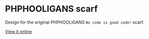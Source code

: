 # PHPHOOLIGANS scarf

Design for the original PHPHOOLIGANS `No code is good code!` scarf.

[View it online](http://phphooligans.github.io/Scarf/)

<!--
Feel free to [open an issue](https://github.com/PHPHOOLIGANS/Scarf/issues/new) to offer a suggestion, make a comment or just to heckle us.
-->
